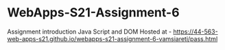 # WebApps-S21-Assignment-6
Assignment introduction Java Script and DOM
Hosted at - https://44-563-web-apps-s21.github.io/webapps-s21-assignment-6-vamsiareti/pass.html
